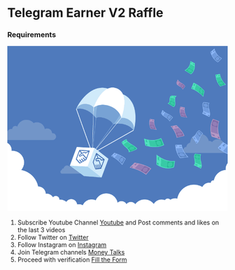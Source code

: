 # Telegram Earner V2 Raffle

### Requirements

![TelegramAirDrop](/img/telegram-airdrop.png)

1.  Subscribe Youtube Channel [Youtube](https://goo.gl/u7DrB1) and Post comments and likes on the last 3 videos
2.  Follow Twitter on [Twitter](https://twitter.com/Friday13Jv)
3.  Follow Instagram on [Instagram](https://www.instagram.com/yuceltoluyag/)
4.  Join Telegram channels [Money Talks](https://t.me/EarnCoinPerDay)
5.  Proceed with verification [Fill the Form](https://forms.gle/eFcM6absX9vaT67D6)
